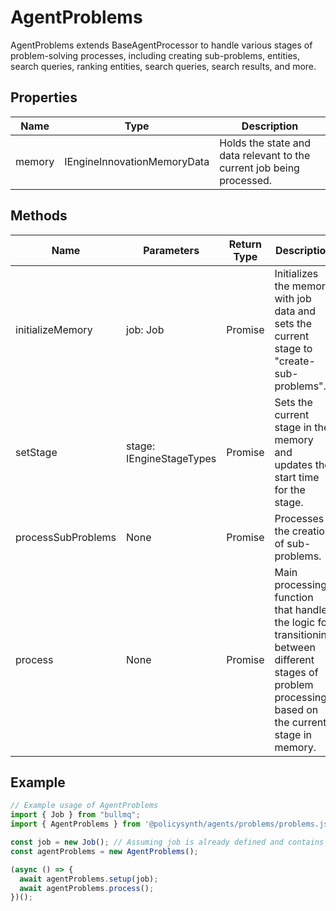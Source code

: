 # AgentProblems

AgentProblems extends BaseAgentProcessor to handle various stages of problem-solving processes, including creating sub-problems, entities, search queries, ranking entities, search queries, search results, and more.

## Properties

| Name    | Type                                      | Description |
|---------|-------------------------------------------|-------------|
| memory  | IEngineInnovationMemoryData              | Holds the state and data relevant to the current job being processed. |

## Methods

| Name                  | Parameters            | Return Type | Description |
|-----------------------|-----------------------|-------------|-------------|
| initializeMemory      | job: Job              | Promise<void> | Initializes the memory with job data and sets the current stage to "create-sub-problems". |
| setStage              | stage: IEngineStageTypes | Promise<void> | Sets the current stage in the memory and updates the start time for the stage. |
| processSubProblems    | None                  | Promise<void> | Processes the creation of sub-problems. |
| process               | None                  | Promise<void> | Main processing function that handles the logic for transitioning between different stages of problem processing based on the current stage in memory. |

## Example

```javascript
// Example usage of AgentProblems
import { Job } from "bullmq";
import { AgentProblems } from '@policysynth/agents/problems/problems.js';

const job = new Job(); // Assuming job is already defined and contains necessary data
const agentProblems = new AgentProblems();

(async () => {
  await agentProblems.setup(job);
  await agentProblems.process();
})();
```